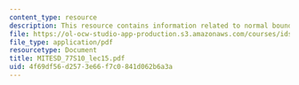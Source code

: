 ```yaml
---
content_type: resource
description: This resource contains information related to normal boundary intersection.
file: https://ol-ocw-studio-app-production.s3.amazonaws.com/courses/ids-338j-multidisciplinary-system-design-optimization-spring-2010/4f69df56d2573e66f7c0841d062b6a3a_MITESD_77S10_lec15.pdf
file_type: application/pdf
resourcetype: Document
title: MITESD_77S10_lec15.pdf
uid: 4f69df56-d257-3e66-f7c0-841d062b6a3a
---
```


